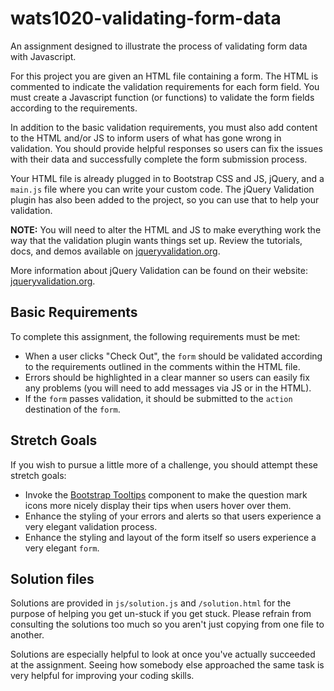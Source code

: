 # wats1020-validating-form-data
An assignment designed to illustrate the process of validating form data with Javascript.

For this project you are given an HTML file containing a form. The HTML is
commented to indicate the validation requirements for each form field. You must
create a Javascript function (or functions) to validate the form fields
according to the requirements.

In addition to the basic validation requirements, you must also add content to
the HTML and/or JS to inform users of what has gone wrong in validation. You
should provide helpful responses so users can fix the issues with their data and
successfully complete the form submission process.

Your HTML file is already plugged in to Bootstrap CSS and JS, jQuery, and a
`main.js` file where you can write your custom code. The jQuery Validation plugin
has also been added to the project, so you can use that to help your validation.

**NOTE:** You will need to alter the HTML and JS to make everything work the way
that the validation plugin wants things set up. Review the tutorials, docs, and
demos available on [jqueryvalidation.org](http://jqueryvalidation.org/).

More information about jQuery Validation can be found on their website:
[jqueryvalidation.org](http://jqueryvalidation.org/).

## Basic Requirements

To complete this assignment, the following requirements must be met:

* When a user clicks "Check Out", the `form` should be validated according to the
  requirements outlined in the comments within the HTML file.
* Errors should be highlighted in a clear manner so users can easily fix any
  problems (you will need to add messages via JS or in the HTML).
* If the `form` passes validation, it should be submitted to the `action` destination
  of the `form`.

## Stretch Goals

If you wish to pursue a little more of a challenge, you should attempt these
stretch goals:

* Invoke the [Bootstrap Tooltips](http://getbootstrap.com/javascript/#tooltips)
  component to make the question mark icons more nicely display their tips when
  users hover over them.
* Enhance the styling of your errors and alerts so that users experience a very
  elegant validation process.
* Enhance the styling and layout of the form itself so users experience a very
  elegant `form`.

## Solution files

Solutions are provided in `js/solution.js` and `/solution.html` for the purpose
of helping you get un-stuck if you get stuck. Please refrain from consulting the
solutions too much so you aren't just copying from one file to another.

Solutions are especially helpful to look at once you've actually succeeded at the
assignment. Seeing how somebody else approached the same task is very helpful
for improving your coding skills.